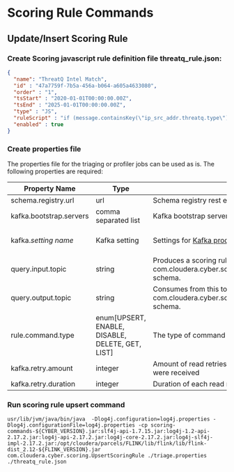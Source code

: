 # Scoring Rule Commands
## Update/Insert Scoring Rule
### Create Scoring javascript rule definition file threatq_rule.json:
```json
{
  "name": "ThreatQ Intel Match",
  "id" : "47a7759f-7b5a-456a-b064-a605a4633080",
  "order" : "1",
  "tsStart" : "2020-01-01T00:00:00.00Z",
  "tsEnd" : "2025-01-01T00:00:00.00Z",
  "type" : "JS",
  "ruleScript" : "if (message.containsKey(\"ip_src_addr.threatq.type\")) {return {score: 90.0, reason: 'ThreatQ intel match'};} else { return {score: 0.0, reason: 'no match'}};",
  "enabled" : true
}
```
### Create properties file
The properties file for the triaging or profiler jobs can be used as is.  The following properties are required:

| Property Name           | Type                                             | Description                                                                                                                                                                                                                                                    | Required/Default                            | Example                           |
|-------------------------|--------------------------------------------------|----------------------------------------------------------------------------------------------------------------------------------------------------------------------------------------------------------------------------------------------------------------|---------------------------------------------|-----------------------------------|
| schema.registry.url     | url                                              | Schema registry rest endpoint url                                                                                                                                                                                                                              | required                                    | http://myregistryhost:7788/api/v1 |
| kafka.bootstrap.servers | comma separated list                             | Kafka bootstrap server names and ports.                                                                                                                                                                                                                        | required                                    | brokerhost1:9092,brokerhost2:9092 |
| kafka.*setting name*    | Kafka setting                                    | Settings for [Kafka producers](https://kafka.apache.org/23/javadoc/index.html?org/apache/kafka/clients/producer/ProducerConfig.html) or [Kafka consumer](https://kafka.apache.org/23/javadoc/index.html?org/apache/kafka/clients/consumer/KafkaConsumer.html). | set as required by security and performance |                                   |
| query.input.topic       | string                                           | Produces a scoring rule to this topic in avro format with com.cloudera.cyber.scoring.ScoringRuleCommand schema.                                                                                                                                                | required                                    | my-pipeline.scoring.input         |
| query.output.topic      | string                                           | Consumes from this topic a response in avro format with com.cloudera.cyber.scoring.ScoringRuleCommandResult schema.                                                                                                                                            | required                                    | my-pipeline.scoring.output        |
| rule.command.type       | enum[UPSERT, ENABLE, DISABLE, DELETE, GET, LIST] | The type of command to send                                                                                                                                                                                                                                    | UPSERT                                      |                                   |
| kafka.retry.amount      | integer                                          | Amount of read retries before deciding that no messages were received                                                                                                                                                                                          | 10                                          | 10                                |
| kafka.retry.duration    | integer                                          | Duration of each read retry in seconds                                                                                                                                                                                                                         | 5                                           | 5                                 |

### Run scoring rule upsert command
```shell script
usr/lib/jvm/java/bin/java  -Dlog4j.configuration=log4j.properties -Dlog4j.configurationFile=log4j.properties -cp scoring-commands-${CYBER_VERSION}.jar:slf4j-api-1.7.15.jar:log4j-1.2-api-2.17.2.jar:log4j-api-2.17.2.jar:log4j-core-2.17.2.jar:log4j-slf4j-impl-2.17.2.jar:/opt/cloudera/parcels/FLINK/lib/flink/lib/flink-dist_2.12-${FLINK_VERSION}.jar  com.cloudera.cyber.scoring.UpsertScoringRule ./triage.properties ./threatq_rule.json
```
